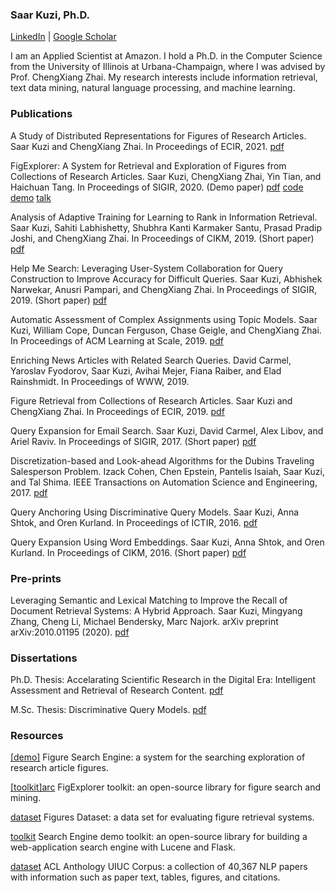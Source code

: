 ### Saar Kuzi, Ph.D.

[LinkedIn](https://www.linkedin.com/in/saar-kuzi-466bb867/) | [Google Scholar](https://scholar.google.com/citations?user=-JdH_RMAAAAJ&hl=en&oi=ao)

I am an Applied Scientist at Amazon. I hold a Ph.D. in the Computer Science from the University of Illinois at Urbana-Champaign, where I was advised by Prof. ChengXiang Zhai. My research interests include information retrieval, text data mining, natural language processing, and machine learning.

### Publications

A Study of Distributed Representations for Figures of Research Articles. Saar Kuzi and ChengXiang Zhai. In Proceedings of ECIR, 2021. [pdf](https://saarku.github.io/papers/embeddings.pdf)

FigExplorer: A System for Retrieval and Exploration of Figures from Collections of Research Articles. Saar Kuzi, ChengXiang Zhai, Yin Tian, and Haichuan Tang. In Proceedings of SIGIR, 2020. (Demo paper) [pdf](https://saarku.github.io/papers/fig-explorer.pdf) [code](https://github.com/saarku/fig-explorer) [demo](http://figuresearch.web.illinois.edu) [talk](https://www.youtube.com/watch?v=Fl3KRI_DjIw&amp;ab_channel=SaarKuzi)

Analysis of Adaptive Training for Learning to Rank in Information Retrieval. Saar Kuzi, Sahiti Labhishetty, Shubhra Kanti Karmaker Santu, Prasad Pradip Joshi, and ChengXiang Zhai. In Proceedings of CIKM, 2019. (Short paper) [pdf](https://saarku.github.io/papers/adaptive.pdf)

Help Me Search: Leveraging User-System Collaboration for Query Construction to Improve Accuracy for Difficult Queries. Saar Kuzi, Abhishek Narwekar, Anusri Pampari, and ChengXiang Zhai.  In Proceedings of SIGIR, 2019. (Short paper) [pdf](https://saarku.github.io/papers/Help_Me_Search_SIGIR2019.pdf)

Automatic Assessment of Complex Assignments using Topic Models. Saar Kuzi, William Cope, Duncan Ferguson, Chase Geigle, and ChengXiang Zhai. In Proceedings of ACM Learning at Scale, 2019. [pdf](https://saarku.github.io/papers/Topic_Models.pdf)

Enriching News Articles with Related Search Queries. David Carmel, Yaroslav Fyodorov, Saar Kuzi, Avihai Mejer, Fiana Raiber, and Elad Rainshmidt. In Proceedings of WWW, 2019.

Figure Retrieval from Collections of Research Articles. Saar Kuzi and ChengXiang Zhai. In Proceedings of ECIR, 2019. [pdf](https://saarku.github.io/papers/figure_retrieval.pdf)

Query Expansion for Email Search. Saar Kuzi, David Carmel, Alex Libov, and Ariel Raviv. In Proceedings of SIGIR, 2017. (Short paper) [pdf](https://saarku.github.io/papers/mailQe.pdf)

Discretization-based and Look-ahead Algorithms for the Dubins Traveling Salesperson Problem. Izack Cohen, Chen Epstein, Pantelis Isaiah, Saar Kuzi, and Tal Shima. IEEE Transactions on Automation Science and Engineering, 2017. [pdf](https://saarku.github.io/papers/dubins-paper.pdf)

Query Anchoring Using Discriminative Query Models. Saar Kuzi, Anna Shtok, and Oren Kurland. In Proceedings of ICTIR, 2016. [pdf](https://saarku.github.io/papers/dpf_ictir16.pdf)

Query Expansion Using Word Embeddings. Saar Kuzi, Anna Shtok, and Oren Kurland. In Proceedings of CIKM, 2016. (Short paper) [pdf](https://saarku.github.io/papers/w2v_cikm16.pdf)

### Pre-prints

Leveraging Semantic and Lexical Matching to Improve the Recall of Document Retrieval Systems: A Hybrid Approach. Saar Kuzi, Mingyang Zhang, Cheng Li, Michael Bendersky, Marc Najork. arXiv preprint arXiv:2010.01195 (2020). [pdf](https://saarku.github.io/papers/hybrid-retrieval.pdf)

### Dissertations

Ph.D. Thesis: Accelarating Scientific Research in the Digital Era: Intelligent Assessment and Retrieval of Research Content. [pdf](https://saarku.github.io/papers/phd_thesis.pdf)

M.Sc. Thesis: Discriminative Query Models. [pdf](https://saarku.github.io/papers/ms_thesis.pdf)

### Resources
[[demo]](https://figuresearch.web.illinois.edu/)  Figure Search Engine: a system for the searching exploration of research article figures.

[[toolkit]arc](https://github.com/saarku/fig-explorer)  FigExplorer toolkit</a>: an open-source library for figure search and mining.

[dataset](http://figuredata.web.illinois.edu/)  Figures Dataset: a data set for evaluating figure retrieval systems.

[toolkit](https://github.com/saarku/academic-search)  Search Engine demo toolkit: an open-source library for building a web-application search engine with Lucene and Flask.

[dataset](http://aclanthology.web.illinois.edu/)  ACL Anthology UIUC Corpus: a collection of 40,367 NLP papers with information such as paper text, tables, figures, and citations.
